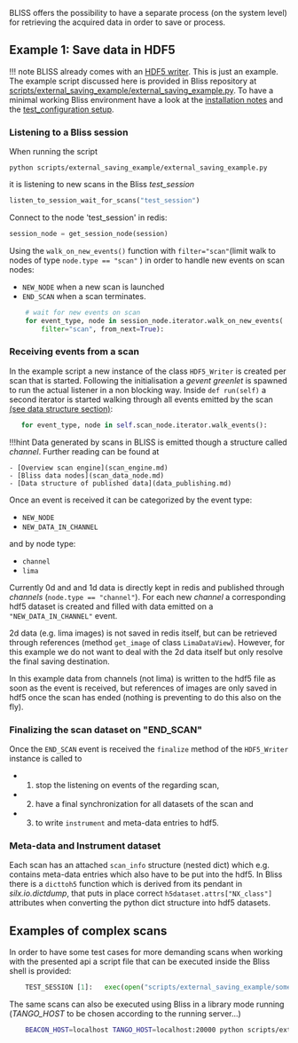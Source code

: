 BLISS offers the possibility to have a separate process (on the system level) for retrieving the acquired data in order to save or process.


## Example 1: Save data in HDF5

!!! note
    BLISS already comes with an [HDF5 writer](data_nexus_server.md). This is just an example.
    The  example script discussed here is provided in Bliss repository 
    at [scripts/external_saving_example/external_saving_example.py](https://gitlab.esrf.fr/bliss/bliss/blob/master/scripts/external_saving_example/external_saving_example.py).
    To have a minimal working Bliss environment have a look at the [installation notes](installation.md#installation-outside-esrf) 
    and the [test_configuration setup](installation.md#use-bliss-without-hardware).


### Listening to a Bliss session
When running the script 

    python scripts/external_saving_example/external_saving_example.py
    
it is listening to new scans in the Bliss *test_session* 

```python
listen_to_session_wait_for_scans("test_session")
```

Connect to the node 'test_session' in redis:

```python
session_node = get_session_node(session)
```

Using  the `walk_on_new_events()` function with `filter="scan"`(limit walk to nodes of type `node.type == "scan"` ) in order to handle new events on scan nodes: 

- `NEW_NODE` when a new scan is launched 
- `END_SCAN` when a scan terminates.

```python
    # wait for new events on scan
    for event_type, node in session_node.iterator.walk_on_new_events(
        filter="scan", from_next=True):
```

### Receiving events from a scan
In the example script a new instance of the class `HDF5_Writer` is created per scan that is started. Following the
initialisation a _gevent greenlet_ is spawned to run the actual listener in a non blocking way. Inside `def run(self)` 
a second iterator is started walking through all events emitted by the scan
[(see data structure section)](data_publishing.md#experiment-and-redis-data-structure):

```python
   for event_type, node in self.scan_node.iterator.walk_events():
```

!!!hint
    Data generated by scans in BLISS is emitted though a structure called _channel_. Further reading can be found at
    
    - [Overview scan engine](scan_engine.md)
    - [Bliss data nodes](scan_data_node.md)
    - [Data structure of published data](data_publishing.md)

Once an event is received it can be categorized by the event type:

- `NEW_NODE`
- `NEW_DATA_IN_CHANNEL`

and by node type:
 
- `channel`
- `lima`


Currently  0d and and 1d data is directly kept in redis and published through _channels_ (`node.type == "channel"`).
For each new _channel_  a corresponding hdf5 dataset is created and filled with data emitted on a `"NEW_DATA_IN_CHANNEL"` event.

2d data (e.g. lima images) is not saved in redis itself, but can be retrieved through references (method `get_image` of class `LimaDataView`). However, for this example we
do not want to deal with the 2d data itself but only resolve the final saving destination. 

In this example data from channels (not lima) is written to the hdf5 file as soon 
as the event is received, but references of images are only saved in hdf5 once the scan has ended (nothing is preventing to do this also on the fly).

### Finalizing the scan dataset on "END_SCAN"
Once the `END_SCAN` event is received the `finalize` method of the `HDF5_Writer` instance is called 
to 

- 1) stop the listening on events of the regarding scan, 
- 2) have a final synchronization for all datasets of the scan and 
- 3) to write `instrument` and meta-data entries to hdf5.

### Meta-data and Instrument dataset
Each scan has an attached `scan_info` structure (nested dict) which e.g. contains meta-data entries which also have to be put into the hdf5. In Bliss there is a `dicttoh5` 
function which is derived from its pendant in _silx.io.dictdump_, that puts in place correct `h5dataset.attrs["NX_class"]` attributes when converting the python dict 
structure into hdf5 datasets.

## Examples of complex scans
In order to have some test cases for more demanding scans when working with the presented api a script file that can be executed inside the Bliss shell is provided:
```python
    TEST_SESSION [1]:   exec(open("scripts/external_saving_example/some_scans.py").read())
```

The same scans can also be executed using Bliss in a library mode running (_TANGO_HOST_ to be chosen according to the running server...)
```bash
    BEACON_HOST=localhost TANGO_HOST=localhost:20000 python scripts/external_saving_example/some_scans_bliss_as_library.py 
```

